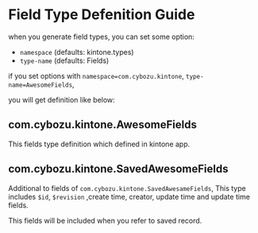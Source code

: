# Field Type Defenition Guide

when you generate field types, you can set some option:

- `namespace` (defaults: kintone.types)
- `type-name` (defaults: Fields)

if you set options with `namespace=com.cybozu.kintone`, `type-name=AwesomeFields`,

you will get definition like below:

## com.cybozu.kintone.AwesomeFields
This fields type definition which defined in kintone app.

## com.cybozu.kintone.SavedAwesomeFields

Additional to fields of `com.cybozu.kintone.SavedAwesameFields`,
This type includes `$id`, `$revision` ,create time, creator, update time and update time fields.

This fields will be included when you refer to saved record.
